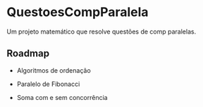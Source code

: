 
# QuestoesCompParalela

Um projeto matemático que resolve questões de comp paralelas.


## Roadmap

- Algoritmos de ordenação

- Paralelo de Fibonacci

- Soma com e sem concorrência

